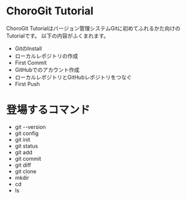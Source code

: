 # ChoroGit Tutorial
ChoroGit Tutorialはバージョン管理システムGitに初めてふれるかた向けのTutorialです。
以下の内容がふくまれます。
- GitのInstall
- ローカルレポジトリの作成
- First Commit
- GitHubでのアカウント作成
- ローカルレポジトリとGitHubレポジトリをつなぐ
- First Push

# 登場するコマンド
- git --version
- git config
- git init
- git status
- git add
- git commit
- git diff
- git clone
- mkdir
- cd
- ls


